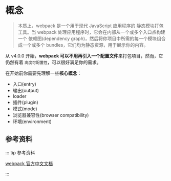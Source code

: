 # 概念
> 本质上，webpack 是一个用于现代 JavaScript 应用程序的 静态模块打包工具。当 webpack 处理应用程序时，它会在内部从一个或多个入口点构建一个 依赖图(dependency graph)，然后将你项目中所需的每一个模块组合成一个或多个 bundles，它们均为静态资源，用于展示你的内容。

从 v4.0.0 开始，**webpack 可以不用再引入一个配置文件**来打包项目，然而，它仍然有着 `高度可配置性`，可以很好满足你的需求。

在开始前你需要先理解一些**核心概念**：

- 入口(entry)
- 输出(output)
- loader
- 插件(plugin)
- 模式(mode)
- 浏览器兼容性(browser compatibility)
- 环境(environment)

## 参考资料

::: tip 参考资料

[webpack 官方中文文档](https://webpack.docschina.org/)

:::
